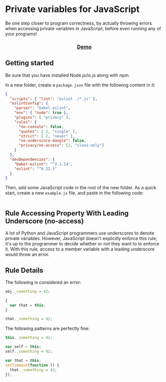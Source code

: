 # Private variables for JavaScript

Be one step closer to program correctness, by actually throwing errors when accessing private variables in JavaScript, before even running any of your programs!

<h3 align="center">
<a href="#">Demo</a>
</h3>

## Getting started

Be sure that you have installed Node.js/io.js along with npm.

In a new folder, create a `package.json` file with the following content in it:

```json
{
  "scripts": { "lint": "eslint ./*.js" },
  "eslintConfig": {
    "parser": "babel-eslint",
    "env": { "node": true },
    "plugins": [ "privacy" ],
    "rules": {
      "no-console": false,
      "quotes": [ 2, "single" ],
      "strict": [ 2, "never" ],
      "no-underscore-dangle": false,
      "privacy/no-access": [2, "class-only"]
    }
  },
  "devDependencies": {
    "babel-eslint": "^3.1.14",
    "eslint": "^0.22.1"
  }
}
```

Then, add some JavaScript code in the root of the new folder. As a quick start, create a new `example.js` file, and paste in the following code:

```javascript

```

## Rule Accessing Property With Leading Underscore (no-access)

A lot of Python and JavaScript programmers use underscores to denote private variables. However, JavaScript doesn't explicitly enforce this rule; it's up to the programmer to decide whether or not they want to to enforce it. With this rule, access to a member variable with a leading underscore would throw an error.

## Rule Details

The following is considered an error:

```javascript
obj._something = 42;

{
  var that = this;
}

that._something = 42;
```

The following patterns are perfectly fine:

```javascript
this._something = 42;

var self = this;
self._something = 42;

var that = this;
setTimeout(function () {
  that._something = 42;
});
```
